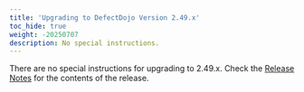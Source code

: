 ```yaml
---
title: 'Upgrading to DefectDojo Version 2.49.x'
toc_hide: true
weight: -20250707
description: No special instructions.
---
```

There are no special instructions for upgrading to 2.49.x. Check the [Release Notes](https://github.com/DefectDojo/django-DefectDojo/releases/tag/2.49.0) for the contents of the release.